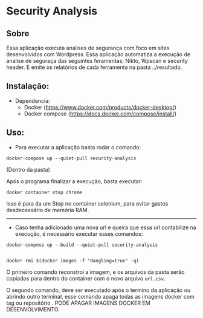 # Security Analysis
## Sobre
Essa aplicação executa analises de segurança com foco em sites desenvolvidos com Wordpress. 
Essa aplicação automatiza a execução de analise de seguraça das seguintes feramentas; Nikto, Wpscan e security header. E emite os relatórios de cada ferramenta na pasta ../resultado.

## Instalação:
- Dependencia:
    - Docker (https://www.docker.com/products/docker-desktop/)
    - Docker compose (https://docs.docker.com/compose/install/)
## Uso:

- Para executar a aplicação basta rodar o comando:
~~~
docker-compose up --quiet-pull security-analysis
~~~
(Dentro da pasta)

Após o programa finalizar a execução, basta executar:
~~~
docker container stop chrome
~~~
Isso é para da um Stop no container selenium, para evitar gastos desdecessário de memória RAM.

---

- Caso tenha adicionado uma nova url e queira que essa url contabilize na execução, é necessário executar esses comandos:

~~~
docker-compose up --build --quiet-pull security-analysis


docker rmi $(docker images -f "dangling=true" -q)
~~~

O primeiro comando reconstroi a imagem, e os arquivos da pasta serão copiados para dentro do container com o novo arquivo `url.csv`.

O segundo comando, deve ser executado após o termino da aplicação ou abrindo outro terminal, esse comando apaga todas as imagens docker com tag ou repositório <none>. PODE APAGAR IMAGENS DOCKER EM DESENVOLVIMENTO.



